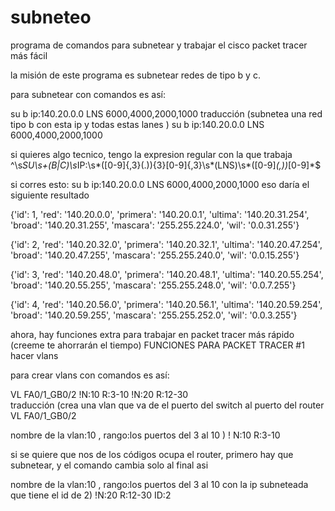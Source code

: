 # subneteo
programa de comandos para subnetear y trabajar el cisco packet tracer más fácil

la misión de este programa es subnetear redes de tipo b y c.

para subnetear con comandos es así:

su b ip:140.20.0.0 LNS 6000,4000,2000,1000
traducción
(subnetea   una red tipo b    con esta ip    y todas estas lanes       )
  su        b                 ip:140.20.0.0 LNS 6000,4000,2000,1000
  

si quieres algo tecnico, tengo la expresion regular con la que trabaja 
  ^\s*SU\s+(B|C)\s*IP:\s*([0-9]{,3}(.)){3}[0-9]{,3}\s*(LNS)\s*([0-9]*(,))*[0-9]*$  
  
si corres esto: su b ip:140.20.0.0 LNS 6000,4000,2000,1000
eso daría el siguiente resultado

{'id': 1, 'red': '140.20.0.0', 'primera': '140.20.0.1', 'ultima': '140.20.31.254',
'broad': '140.20.31.255', 'mascara': '255.255.224.0', 'wil': '0.0.31.255'}


{'id': 2, 'red': '140.20.32.0', 'primera': '140.20.32.1', 'ultima': '140.20.47.254',
'broad': '140.20.47.255', 'mascara': '255.255.240.0', 'wil': '0.0.15.255'}


{'id': 3, 'red': '140.20.48.0', 'primera': '140.20.48.1', 'ultima': '140.20.55.254',
'broad': '140.20.55.255', 'mascara': '255.255.248.0', 'wil': '0.0.7.255'}


{'id': 4, 'red': '140.20.56.0', 'primera': '140.20.56.1', 'ultima': '140.20.59.254', 
'broad': '140.20.59.255', 'mascara': '255.255.252.0', 'wil': '0.0.3.255'}


ahora, hay funciones extra para trabajar en packet tracer más rápido (creeme te ahorrarán el tiempo)
FUNCIONES PARA PACKET TRACER #1 hacer vlans


para crear vlans con comandos es así:

VL FA0/1_GB0/2 !N:10 R:3-10 !N:20 R:12-30       
traducción
(crea una vlan  que va de el puerto del switch al puerto del router      
VL              FA0/1_GB0/2           

   nombre de la vlan:10 ,  rango:los puertos del 3 al 10 )
!  N:10                    R:3-10 

si se quiere que nos de los códigos ocupa el router, primero hay que subnetear,
y el comando cambia solo al final asi

nombre de la vlan:10 ,  rango:los puertos del 3 al 10  con la ip subneteada que tiene el id de 2)
!N:20                    R:12-30                       ID:2     





